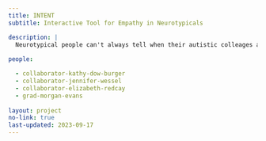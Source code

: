 ```yaml
---
title: INTENT
subtitle: Interactive Tool for Empathy in Neurotypicals

description: |
  Neurotypical people can't always tell when their autistic colleages are experiencing distress from sensory overstimulation. A resulting lack of empathy can lead to stigma and discrimination against those autistic colleagues. Our goal is to help neurotypical people become better allies towards their autistic colleagues by educating them about autistic experiences. We center the autistic person's perspective in an immersive VR lesson to explain the effects of sensory overstimulation and tell neurotypicals how they can help. Better understanding will lead to improved empathy.
  
people:

  - collaborator-kathy-dow-burger
  - collaborator-jennifer-wessel
  - collaborator-elizabeth-redcay
  - grad-morgan-evans
  
layout: project
no-link: true
last-updated: 2023-09-17
---
```

